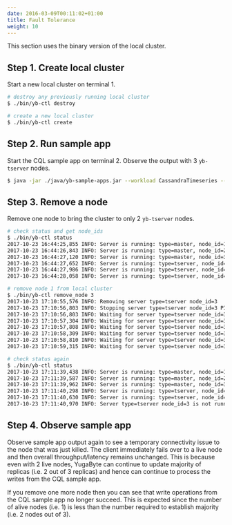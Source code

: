```yaml
---
date: 2016-03-09T00:11:02+01:00
title: Fault Tolerance
weight: 10
---
```


This section uses the binary version of the local cluster.

## Step 1. Create local cluster 

Start a new local cluster on terminal 1.

```sh
# destroy any previously running local cluster
$ ./bin/yb-ctl destroy

# create a new local cluster
$ ./bin/yb-ctl create
```

## Step 2. Run sample app 

Start the CQL sample app on terminal 2. Observe the output with 3 `yb-tserver` nodes.

```sh
$ java -jar ./java/yb-sample-apps.jar --workload CassandraTimeseries --nodes 127.0.0.1:9042,127.0.0.2:9042,127.0.0.3:9042 --num_threads_write 1
```

## Step 3. Remove a node

Remove one node to bring the cluster to only 2 `yb-tserver` nodes.

```sh
# check status and get node_ids
$ ./bin/yb-ctl status
2017-10-23 16:44:25,855 INFO: Server is running: type=master, node_id=1, PID=3097, admin service=127.0.0.1:7000
2017-10-23 16:44:26,843 INFO: Server is running: type=master, node_id=2, PID=3100, admin service=127.0.0.2:7000
2017-10-23 16:44:27,120 INFO: Server is running: type=master, node_id=3, PID=3103, admin service=127.0.0.3:7000
2017-10-23 16:44:27,652 INFO: Server is running: type=tserver, node_id=1, PID=3106, admin service=127.0.0.1:9000, cql service=127.0.0.1:9042, redis service=127.0.0.1:6379
2017-10-23 16:44:27,986 INFO: Server is running: type=tserver, node_id=2, PID=3109, admin service=127.0.0.2:9000, cql service=127.0.0.2:9042, redis service=127.0.0.2:6379
2017-10-23 16:44:28,058 INFO: Server is running: type=tserver, node_id=3, PID=3112, admin service=127.0.0.3:9000, cql service=127.0.0.3:9042, redis service=127.0.0.3:6379

# remove node 1 from local cluster
$ ./bin/yb-ctl remove_node 3
2017-10-23 17:10:55,576 INFO: Removing server type=tserver node_id=3
2017-10-23 17:10:56,803 INFO: Stopping server type=tserver node_id=3 PID=3112
2017-10-23 17:10:56,803 INFO: Waiting for server type=tserver node_id=3 PID=3112 to stop...
2017-10-23 17:10:57,304 INFO: Waiting for server type=tserver node_id=3 PID=3112 to stop...
2017-10-23 17:10:57,808 INFO: Waiting for server type=tserver node_id=3 PID=3112 to stop...
2017-10-23 17:10:58,309 INFO: Waiting for server type=tserver node_id=3 PID=3112 to stop...
2017-10-23 17:10:58,810 INFO: Waiting for server type=tserver node_id=3 PID=3112 to stop...
2017-10-23 17:10:59,315 INFO: Waiting for server type=tserver node_id=3 PID=3112 to stop...

# check status again
$ ./bin/yb-ctl status
2017-10-23 17:11:39,438 INFO: Server is running: type=master, node_id=1, PID=3097, admin service=127.0.0.1:7000
2017-10-23 17:11:39,587 INFO: Server is running: type=master, node_id=2, PID=3100, admin service=127.0.0.2:7000
2017-10-23 17:11:39,962 INFO: Server is running: type=master, node_id=3, PID=3103, admin service=127.0.0.3:7000
2017-10-23 17:11:40,298 INFO: Server is running: type=tserver, node_id=1, PID=3106, admin service=127.0.0.1:9000, cql service=127.0.0.1:9042, redis service=127.0.0.1:6379
2017-10-23 17:11:40,630 INFO: Server is running: type=tserver, node_id=2, PID=3109, admin service=127.0.0.2:9000, cql service=127.0.0.2:9042, redis service=127.0.0.2:6379
2017-10-23 17:11:40,970 INFO: Server type=tserver node_id=3 is not running
```

## Step 4. Observe sample app

Observe sample app output again to see a temporary connectivity issue to the node that was just killed. The client immediately fails over to a live node and then overall throughput/latency remains unchanged. This is because even with 2 live nodes, YugaByte can continue to update majority of replicas (i.e. 2 out of 3 replicas) and hence can continue to process the writes from the CQL sample app.

If you remove one more node then you can see that write operations from the CQL sample app no longer succeed. This is expected since the number of alive nodes (i.e. 1) is less than the number required to establish majority (i.e. 2 nodes out of 3).